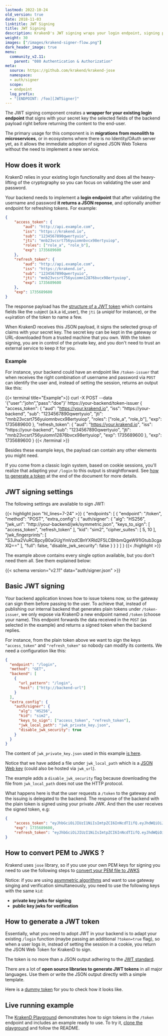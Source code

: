 ```yaml
---
lastmod: 2022-10-24
old_version: true
date: 2018-11-03
linktitle: JWT Signing
title: JWT Signing
description: KrakenD's JWT signing wraps your login endpoint, signing payloads with your secret key. Perfect for monolith migrations or setups without an OAuth server.
weight: 30
images: ["/images/krakend-signer-flow.png"]
dark_header_image: true
menu:
  community_v2.11:
    parent: "080 Authentication & Authorization"
meta:
  source: https://github.com/krakend/krakend-jose
  namespace:
  - auth/signer
  scope:
  - endpoint
  log_prefix:
  - "[ENDPOINT: /foo][JWTSigner]"
---
```


The JWT signing component creates a **wrapper for your existing login endpoint** that signs with your secret key the selected fields of the backend payload right before returning the content to the end-user.

The primary usage for this component is in **migrations from monolith to microservices**, or in ecosystems where there is no Identity/OAuth server yet, as it allows the immediate adoption of signed JSON Web Tokens without the need to implement a new service.

## How does it work
KrakenD relies in your existing login functionality and does all the heavy-lifting of the cryptography so you can focus on validating the user and password.

Your backend needs to implement a **login endpoint** that after validating the username and password **it returns a JSON reponse**, and optionally another endpoint for refreshing tokens. For example:

```json
{
    "access_token": {
        "aud": "http://api.example.com",
        "iss": "https://krakend.io",
        "sub": "1234567890qwertyuio",
        "jti": "mnb23vcsrt756yuiomnbvcx98ertyuiop",
        "roles": ["role_a", "role_b"],
        "exp": 1735689600
    },
    "refresh_token": {
        "aud": "http://api.example.com",
        "iss": "https://krakend.io",
        "sub": "1234567890qwertyuio",
        "jti": "mnb23vcsrt756yuiomn12876bvcx98ertyuiop",
        "exp": 1735689600
    },
    "exp": 1735689600
}
```

The response payload has the [structure of a JWT token](https://www.rfc-editor.org/rfc/rfc7519#section-4.1) which contains fields like the `sub`ject (a.k.a id_user), the `jti` (a *uniqid* for instance), or the `exp`iration of the token to name a few.

When KrakenD receives this JSON payload, it signs the selected group of claims with your secret key. The secret key can be kept in the gateway or URL-downloaded from a trusted machine that you own. With the token signing, you are in control of the private key, and you don't need to trust an external service to keep it for you.

### Example
For instance, your backend could have an endpoint like `/token-issuer` that when receives the right combination of username and password via `POST` can identify the user and, instead of setting the session, returns an output like this:

{{< terminal title="Example">}}
curl -X POST --data '{"user":"john","pass":"doe"}' https://your-backend/token-issuer
{
    "access_token": {
        "aud": "https://your.krakend.io",
        "iss": "https://your-backend",
        "sub": "1234567890qwertyuio",
        "jti": "mnb23vcsrt756yuiomnbvcx98ertyuiop",
        "roles": ["role_a", "role_b"],
        "exp": 1735689600
    },
    "refresh_token": {
        "aud": "https://your.krakend.io",
        "iss": "https://your-backend",
        "sub": "1234567890qwertyuio",
        "jti": "mnb23vcsrt756yuiomn12876bvcx98ertyuiop",
        "exp": 1735689600
    },
    "exp": 1735689600
}
{{< /terminal >}}


Besides these example keys, the payload can contain any other elements you might need.

If you come from a classic login system, based on cookie sessions, you'll realize that adapting your `/login` to this output is straightforward. See [how to generate a token](#how-to-generate-a-jwt-token) at the end of the document for more details.


## JWT signing settings
The following settings are available to sign JWT:

{{< highlight json "hl_lines=7-24" >}}
{
  "endpoints": [
    {
      "endpoint": "/token",
      "method": "POST",
      "extra_config": {
        "auth/signer": {
          "alg": "HS256",
          "jwk_url": "http://your-backend/jwk/symmetric.json",
          "keys_to_sign": [
            "access_token",
            "refresh_token"
          ],
          "kid": "sim2",
          "cipher_suites": [
            5,
            10
          ],
          "jwk_fingerprints": [
            "S3Jha2VuRCBpcyB0aGUgYmVzdCBnYXRld2F5LCBhbmQgeW91IGtub3cgaXQ=="
          ],
          "full": false,
          "disable_jwk_security": false
        }
      }
    }
  ]
}
{{< /highlight >}}

The example above contains every single option available, but you don't need them all. See them explained below:

{{< schema version="v2.11" data="auth/signer.json" >}}

## Basic JWT signing
Your backend application knows how to issue tokens now, so the gateway can sign them before passing to the user. To achieve that, instead of publishing our internal backend that generates plain tokens under `/token-issuer`, we only expose via KrakenD a new endpoint named `/token` (choose your name). This endpoint forwards the data received in the `POST` (as selected in the example) and returns a signed token when the backend replies.

For instance, from the plain token above we want to sign the keys `"access_token"` and `"refresh_token"` so nobody can modify its contents. We need a configuration like this:

```json
{
  "endpoint": "/login",
  "method": "GET",
  "backend": [
    {
      "url_pattern": "/login",
      "host": ["http://backend-url"]
    }
  ],
  "extra_config": {
    "auth/signer": {
      "alg": "HS256",
      "kid": "sim2",
      "keys_to_sign": ["access_token", "refresh_token"],
      "jwk_local_path": "jwk_private_key.json",
      "disable_jwk_security": true
    }
  }
}
```

The content of `jwk_private_key.json` used in this example [is here](https://github.com/krakend/playground-community/blob/master/data/jwk/symmetric.json).


Notice that we have added a file under `jwk_local_path` which is a [JSON Web key](https://tools.ietf.org/html/rfc7517#appendix-C.1) (could also be hosted via `jwk_url`).

The example adds a `disable_jwk_security` flag because downloading the file from `jwk_local_path` does not use the HTTP protocol.


What happens here is that the user requests a `/token` to the gateway and the issuing is delegated to the backend. The response of the backend with the plain token is signed using your private JWK. And then the user receives the signed token, e.g:

```json
{
    "access_token": "eyJhbGciOiJIUzI1NiIsImtpZCI6InNcdTIifQ.eyJhdWQiOiJodHRwOi8vYXBpLmV4YW1wbGUuY29tIiwiZXhwIjoxNzM1Njg5NjAwLCJpf1MiOiJodHRwczovL2tyYWtlbmQuaW8iLCJqdGkiOiJtbmIyM3Zjf1J0NzU2eXVcd21uYnZjeDk4ZXJ0eXVcd3AiLCJyb2xlcyI6WyJyb2xlX2EiLCJyb2xlX2IiXSwif1ViIjoiMTIzNDU2Nzg5MHF3ZXJ0eXVcdyJ9.htgbhantGcv6zrN1i43Rl58q1sokh3lzuFgzfenI0Rk",
    "exp": 1735689600,
    "refresh_token": "eyJhbGciOiJIUzI1NiIsImtpZCI6InNcdTIifQ.eyJhdWQiOiJodHRwOi8vYXBpLmV4YW1wbGUuY29tIiwiZXhwIjoxNzM1Njg5NjAwLCJpf1MiOiJodHRwczovL2tyYWtlbmQuaW8iLCJqdGkiOiJtbmIyM3Zjf1J0NzU2eXVcd21uMTI4NzZidmN4OThlcnR5dWlvcCIsInN1YiI6IjEyMzQ1Njc4OTBxd2VydHl1aW8ifQ.4v36tuYHe4E9gCVO-_asuXfzSzoJdoR0NJfVQdVKidw"
}
```

## How to convert PEM to JWKS ?
Krakend uses `jose` library, so if you use your own PEM keys for signing you need to use the following steps to [convert your PEM file to JWKS](https://web3auth.io/docs/auth-provider-setup/byo-jwt-providers#how-to-convert-pem-to-jwks)

Notice: if you are using [asymmetric algorithms](https://auth0.com/blog/navigating-rs256-and-jwks) and want to use gateway singing and verification simultaneously, you need to use the following keys with the same `kid`:
-  **private key jwks for signing**
-  **public key jwks for verification**


## How to generate a JWT token
Essentially, what you need to adopt JWT in your backend is to adapt your existing `/login` function (maybe passing an additional `?token=true` flag), so when a user logs in, instead of setting the session in a cookie, you return the JSON Web Token for KrakenD to sign.

The token is no more than a JSON output adhering to the [JWT standard](https://tools.ietf.org/html/rfc7519).

There are a lot of **open source libraries to generate JWT tokens** in all major languages. Use them or write the JSON output directly with a simple template.

Here is a [dummy token](https://github.com/krakend/playground-community/blob/master/data/token.json) for you to check how it looks like.

## Live running example
The [KrakenD Playground](/docs/v2.11/overview/playground/) demonstrates how to sign tokens in the `/token` endpoint and includes an example ready to use. To try it, [clone the playground](https://github.com/krakend/playground-community) and follow the README.
